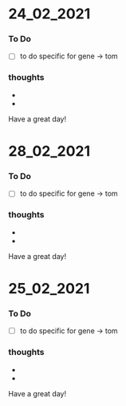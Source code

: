 # 24_02_2021

### To Do
- [ ]  to do specific for gene -> tom

### thoughts
*
*

Have a great day!

# 28_02_2021

### To Do
- [ ]  to do specific for gene -> tom

### thoughts
*
*

Have a great day!

# 25_02_2021

### To Do
- [ ]  to do specific for gene -> tom

### thoughts
*
*

Have a great day!

